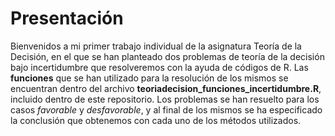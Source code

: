 # Presentación
 Bienvenidos a mi primer trabajo individual de la asignatura Teoría de la Decisión, en el que se han planteado dos problemas de teoría de la decisión bajo incertidumbre que resolveremos con la ayuda de códigos de R.
 Las **funciones** que se han utilizado para la resolución de los mismos se encuentran dentro del archivo **teoriadecision_funciones_incertidumbre.R**, incluido dentro de este repositorio. 
 Los problemas se han resuelto para los casos _favorable_ y _desfavorable_, y al final de los mismos se ha especificado la conclusión que obtenemos con cada uno de los métodos utilizados.
 
